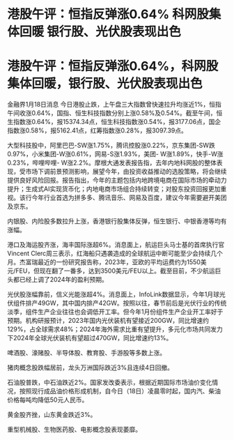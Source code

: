 # 港股午评：恒指反弹涨0.64% 科网股集体回暖 银行股、光伏股表现出色

# 港股午评：恒指反弹涨0.64%，科网股集体回暖，银行股、光伏股表现出色

金融界1月18日消息
今日港股止跌，上午盘三大指数曾快速拉升均涨近1%，恒指午间收涨0.64%，国指、恒生科技指数分别上涨0.58%及0.54%。截至午间，恒生指数涨0.64%，报15374.34点，恒生科技指数涨0.54%，报3177.06点，国企指数涨0.58%，报5162.41点，红筹指数涨0.28%，报3097.39点。

大型科技股中，阿里巴巴-SW涨1.75%，腾讯控股涨0.22%，京东集团-SW跌0.97%，小米集团-W涨0.61%，网易-S涨1.93%，美团-
W涨1.89%，快手-W涨0.23%，哔哩哔哩-
W涨2.2%。摩根大通发表报告指，去年内地科网股的整体表现，受市场下调前景预测影响，展望今年，由投资收益推动的选股策略，将会继续提供良好风险回报。报告指出，今年的主题包括内地跨境电商在国际市场的牵动力提升；生成式AI实现货币化；内地电商市场组合持续转变；对股东投资回报更加重视。该行今年行业首选为拼多多、腾讯音乐、网易及百度，建议今年需要避开美团及京东。

内银股、内险股多数拉升上涨，香港银行股集体反弹，恒生银行、中银香港等均有涨幅。

港口及海运股齐涨，海丰国际涨超6%。消息面上，航运巨头马士基的首席执行官Vincent
Clerc周三表示，红海船只遇袭造成的全球航运中断可能至少会持续几个月。杰富瑞最近的一份研究报告称，2023年，亚欧的平均运费约为1550美元/FEU，但现在翻了一番多，达到3500美元/FEU以上。截至目前，不少航运巨头都已经上调了2024年的盈利预期。

光伏股涨幅靠前，信义光能涨超4%。消息面上，InfoLink数据显示，今年1月球光伏组件排产49GW，其中国内排产42GW。按照以往，春节前后是光伏行业的传统淡季，组件生产企业往往也会调低开工率。但今年1月份组件生产企业开工率好于预期。机构研报预计，2023年国内光伏装机有望接近200GW，同比增速约129%，占全球需求48%；2024年海外需求比重有望提升，多元化市场共同发力下2024年全球光伏装机有望超过470GW，同比增速约13%。

啤酒股、濠赌股、半导体股、教育股、手游股等多数上涨。

猪肉概念股跌幅居前，龙头万洲国际跌近3%且连续4日回撤。

石油股普跌，中石油跌近2%。国家发改委表示，根据近期国际市场油价变化情况，按照现行成品油价格形成机制，自今日（18日）凌晨零时起，国内汽、柴油价格每吨均降低50元人民币。

黄金股齐挫，山东黄金跌近3%。

重型机械股、生物医药股、电影概念股表现萎靡。

